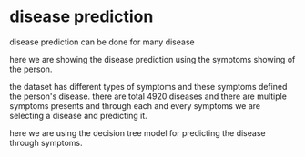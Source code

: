 # disease prediction


disease prediction can be done for many disease

here we are showing the disease prediction using the symptoms showing of the person.

the dataset has different types of symptoms and these symptoms defined the person's disease. there are total 4920 diseases and there are multiple symptoms presents and  through each and every symptoms we are selecting a disease and predicting it.

here we are using the decision tree model for predicting the disease through symptoms.
